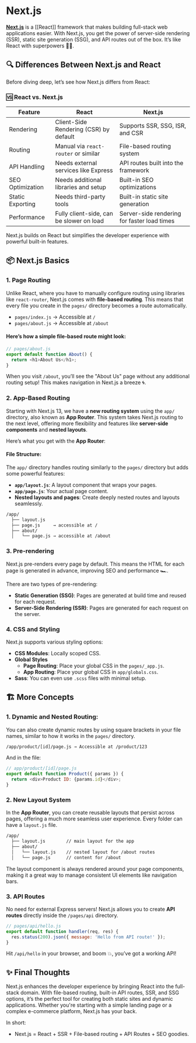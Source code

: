 # Next.js
**[Next.js](https://nextjs.org/)** is a [[React]] framework that makes building full-stack web applications easier. With Next.js, you get the power of server-side rendering (SSR), static site generation (SSG), and API routes out of the box. It’s like React with superpowers 🦸‍♀️.
## 🔍 Differences Between Next.js and React
Before diving deep, let’s see how Next.js differs from React:
### 🆚 React vs. Next.js
| Feature          | React                                    | Next.js                                     |
| ---------------- | ---------------------------------------- | ------------------------------------------- |
| Rendering        | Client-Side Rendering (CSR) by default   | Supports SSR, SSG, ISR, and CSR             |
| Routing          | Manual via `react-router` or similar     | File-based routing system                   |
| API Handling     | Needs external services like Express     | API routes built into the framework         |
| SEO Optimization | Needs additional libraries and setup     | Built-in SEO optimizations                  |
| Static Exporting | Needs third-party tools                  | Built-in static site generation             |
| Performance      | Fully client-side, can be slower on load | Server-side rendering for faster load times |

 Next.js builds on React but simplifies the developer experience with powerful built-in features.
## 📦 Next.js Basics

### 1. **Page Routing**
Unlike React, where you have to manually configure routing using libraries like `react-router`, Next.js comes with **file-based routing**. This means that every file you create in the `pages/` directory becomes a route automatically.
- `pages/index.js` → Accessible at `/`
- `pages/about.js` → Accessible at `/about`
#### Here’s how a simple file-based route might look:
``` JavaScript
// pages/about.js
export default function About() {
  return <h1>About Us</h1>;
}
```

When you visit `/about`, you’ll see the "About Us" page without any additional routing setup! This makes navigation in Next.js a breeze 🌀.

### 2. **App-Based Routing**
Starting with Next.js 13, we have a **new routing system** using the `app/` directory, also known as **App Router**. This system takes Next.js routing to the next level, offering more flexibility and features like **server-side components** and **nested layouts**.

Here’s what you get with the **App Router**:
#### File Structure:
The `app/` directory handles routing similarly to the `pages/` directory but adds some powerful features:

- **`app/layout.js`**: A layout component that wraps your pages.
- **`app/page.js`**: Your actual page content.
- **Nested layouts and pages**: Create deeply nested routes and layouts seamlessly.

```bash
/app/
  ├── layout.js
  ├── page.js     → accessible at /
  ├── about/
  │   └── page.js → accessible at /about
```

### 3. **Pre-rendering**
Next.js pre-renders every page by default. This means the HTML for each page is generated in advance, improving SEO and performance 🏎️.

There are two types of pre-rendering:
- **Static Generation (SSG)**: Pages are generated at build time and reused for each request.
- **Server-Side Rendering (SSR)**: Pages are generated for each request on the server.
### 4. **CSS and Styling**
Next.js supports various styling options:
- **CSS Modules**: Locally scoped CSS.
- **Global Styles**
	- **Page Routing**: Place your global CSS in the `pages/_app.js`.
	- **App Routing**: Place your global CSS in `app/globals.css`. 
- **Sass**: You can even use `.scss` files with minimal setup.

## 🏗️ More Concepts
### 1. **Dynamic and Nested Routing:**

You can also create dynamic routes by using square brackets in your file names, similar to how it works in the `pages/` directory.
```bash
/app/product/[id]/page.js → Accessible at /product/123
```
And in the file:
```JavaScript
// app/product/[id]/page.js
export default function Product({ params }) {
  return <div>Product ID: {params.id}</div>;
}
```
### 2. **New Layout System**

In the **App Router**, you can create reusable layouts that persist across pages, offering a much more seamless user experience. Every folder can have a `layout.js` file.
```bash
/app/
  ├── layout.js        // main layout for the app
  ├── about/
  │   └── layout.js    // nested layout for /about routes
  │   └── page.js      // content for /about
```
The layout component is always rendered around your page components, making it a great way to manage consistent UI elements like navigation bars.

### 3. **API Routes**
No need for external Express servers! Next.js allows you to create **API routes** directly inside the `/pages/api` directory.
```JavaScript
// pages/api/hello.js
export default function handler(req, res) {
  res.status(200).json({ message: 'Hello from API route!' });
}
```
Hit `/api/hello` in your browser, and boom 💥, you’ve got a working API!


## ✨ Final Thoughts

Next.js enhances the developer experience by bringing React into the full-stack domain. With file-based routing, built-in API routes, SSR, and SSG options, it’s the perfect tool for creating both static sites and dynamic applications. Whether you're starting with a simple landing page or a complex e-commerce platform, Next.js has your back.

In short:
- Next.js = React + SSR + File-based routing + API Routes + SEO goodies.